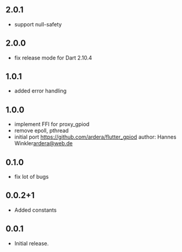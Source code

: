 ## 2.0.1

* support null-safety

## 2.0.0

* fix release mode for Dart 2.10.4

## 1.0.1

* added error handling

## 1.0.0

* implement FFI for proxy_gpiod
* remove epoll, pthread
* initial port https://github.com/ardera/flutter_gpiod author: Hannes Winkler<ardera@web.de>

## 0.1.0

* fix lot of bugs

## 0.0.2+1

* Added constants

## 0.0.1

* Initial release.
